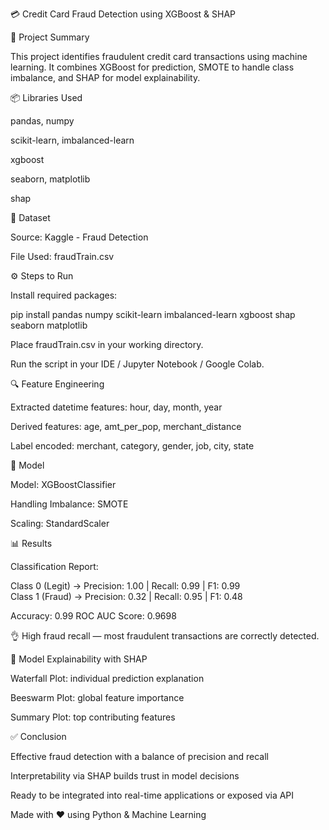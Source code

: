 💳 Credit Card Fraud Detection using XGBoost & SHAP

📌 Project Summary

This project identifies fraudulent credit card transactions using machine learning. It combines XGBoost for prediction, SMOTE to handle class imbalance, and SHAP for model explainability.

📦 Libraries Used

pandas, numpy

scikit-learn, imbalanced-learn

xgboost

seaborn, matplotlib

shap

📁 Dataset

Source: Kaggle - Fraud Detection

File Used: fraudTrain.csv

⚙️ Steps to Run

Install required packages:

pip install pandas numpy scikit-learn imbalanced-learn xgboost shap seaborn matplotlib

Place fraudTrain.csv in your working directory.

Run the script in your IDE / Jupyter Notebook / Google Colab.

🔍 Feature Engineering

Extracted datetime features: hour, day, month, year

Derived features: age, amt_per_pop, merchant_distance

Label encoded: merchant, category, gender, job, city, state

🧐 Model

Model: XGBoostClassifier

Handling Imbalance: SMOTE

Scaling: StandardScaler

📊 Results

Classification Report:

Class 0 (Legit) → Precision: 1.00 | Recall: 0.99 | F1: 0.99  
Class 1 (Fraud) → Precision: 0.32 | Recall: 0.95 | F1: 0.48  

Accuracy: 0.99
ROC AUC Score: 0.9698

👌 High fraud recall — most fraudulent transactions are correctly detected.

🔎 Model Explainability with SHAP

Waterfall Plot: individual prediction explanation

Beeswarm Plot: global feature importance

Summary Plot: top contributing features

✅ Conclusion

Effective fraud detection with a balance of precision and recall

Interpretability via SHAP builds trust in model decisions

Ready to be integrated into real-time applications or exposed via API

Made with ❤️ using Python & Machine Learning

